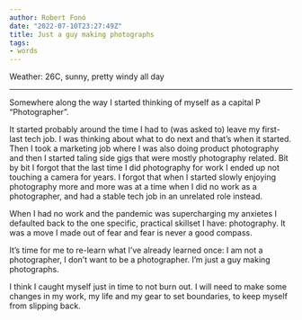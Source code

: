 ```yaml
---
author: Robert Fonó
date: "2022-07-10T23:27:49Z"
title: Just a guy making photographs
tags:
- words
---
```


Weather: 26C, sunny, pretty windy all day

---

Somewhere along the way I started thinking of myself as a capital P “Photographer”.

It started probably around the time I had to (was asked to) leave my first-last tech job. I was thinking about what to do next and that’s when it started. Then I took a marketing job where I was also doing product photography and then I started taling side gigs that were mostly photography related.
Bit by bit I forgot that the last time I did photography for work I ended up not touching a camera for years. I forgot that when I started slowly enjoying photography more and more was at a time when I did no work as a photographer, and had a stable tech job in an unrelated role instead.

When I had no work and the pandemic was supercharging my anxietes I defaulted back to the one specific, practical skillset I have: photography. It was a move I made out of fear and fear is never a good compass.

It’s time for me to re-learn what I’ve already learned once: I am not a photographer, I don’t want to be a photographer. I’m just a guy making photographs.

I think I caught myself just in time to not burn out. I will need to make some changes in my work, my life and my gear to set boundaries, to keep myself from slipping back.
